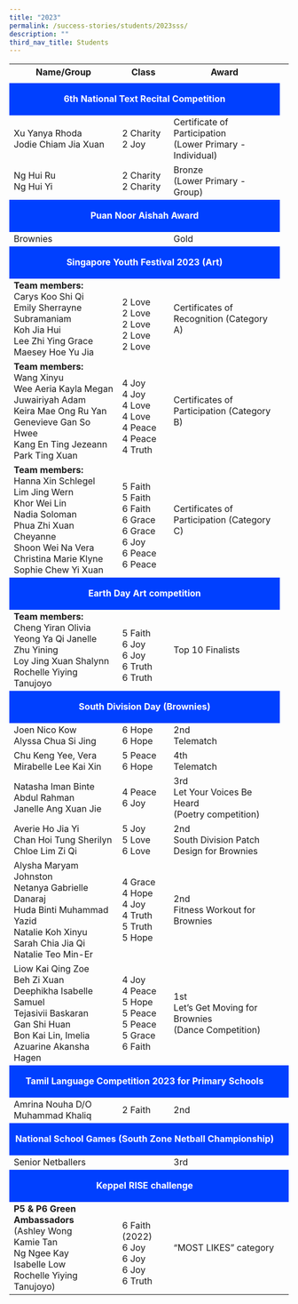```yaml
---
title: "2023"
permalink: /success-stories/students/2023sss/
description: ""
third_nav_title: Students
---
```

<table>
  <tbody>
		<tr>
    <th>Name/Group</th>
    <th>Class</th>
    <th>Award</th>
  </tr>
<tr>
<td></td>
<td></td>
<td></td>
</tr>
	
<tr style="text-align:center; background-color:#0040FF">
<td colspan="3"><strong><p style="color:white">6th National Text Recital Competition</p></strong></td>
</tr>
<tr>
<td>Xu Yanya Rhoda<br>Jodie Chiam Jia Xuan</td>
<td>2 Charity<br>2 Joy</td>
<td>Certificate of Participation<br>(Lower Primary - Individual)
</td></tr>
		<tr>
<td>Ng Hui Ru<br>Ng Hui Yi</td>
<td>2 Charity<br>2 Charity</td>
<td>Bronze<br>(Lower Primary - Group)
</td></tr>
<tr style="text-align:center; background-color:#0040FF">
<td colspan="3"><strong><p style="color:white">Puan Noor Aishah Award</p></strong></td>
</tr>
<tr>
<td>Brownies</td>
<td></td>
<td>Gold
</td>
</tr>
<tr>
</tr><tr style="text-align:center; background-color:#0040FF">
<td colspan="3"><strong><p style="color:white">Singapore Youth Festival 2023 (Art)</p></strong></td>
</tr>
<tr>
<td><strong>Team members:</strong><br>Carys Koo Shi Qi<br>
Emily Sherrayne Subramaniam<br>
Koh Jia Hui<br>
Lee Zhi Ying Grace<br>
Maesey Hoe Yu Jia</td>
<td><br>2 Love<br>2 Love<br>2 Love<br>2 Love<br>2 Love</td>
<td>Certificates of Recognition (Category A)
</td>
</tr>
<tr>
<td><strong>Team members:</strong><br>Wang Xinyu<br>
Wee Aeria Kayla Megan<br>
Juwairiyah Adam<br>
Keira Mae Ong Ru Yan<br>
Genevieve Gan So Hwee<br>
Kang En Ting Jezeann<br>
Park Ting Xuan</td>
<td><br>4 Joy<br>4 Joy<br>4 Love<br>4 Love<br>4 Peace<br>4 Peace<br>4 Truth</td>
<td>Certificates of Participation (Category B)</td>
</tr>

<tr>
<td><strong>Team members:</strong><br>Hanna Xin Schlegel<br>
Lim Jing Wern<br>
Khor Wei Lin<br>
Nadia Soloman<br>
Phua Zhi Xuan Cheyanne<br>
Shoon Wei Na Vera<br>
Christina Marie Klyne<br>
Sophie Chew Yi Xuan</td>
<td><br>5 Faith<br>5 Faith<br>6 Faith<br>6 Grace<br>6 Grace<br>6 Joy<br>6 Peace<br>6 Peace</td>
<td>Certificates of Participation (Category C)</td>
</tr>
		
		
<tr style="text-align:center; background-color:#0040FF">
		<td colspan="3"><strong><p style="color:white">Earth Day Art competition</p></strong></td>
</tr>
<tr>
<td><strong>Team members:</strong><br>Cheng Yiran Olivia<br>
Yeong Ya Qi Janelle<br>
Zhu Yining<br>
Loy Jing Xuan Shalynn<br>
Rochelle Yiying Tanujoyo<br></td>
<td><br>5 Faith<br>6 Joy<br>6 Joy<br>6 Truth<br>6 Truth</td>
<td>Top 10 Finalists
</td>
</tr>
<tr style="text-align:center; background-color:#0040FF">
		<td colspan="3"><strong><p style="color:white">South Division Day (Brownies)</p></strong></td>
</tr>
<tr>
<td>Joen Nico Kow<br>
Alyssa Chua Si Jing</td>
<td>6 Hope<br>6 Hope</td>
<td>2nd<br>
Telematch</td>
</tr>
<tr>
<td>Chu Keng Yee, Vera <br>
Mirabelle Lee Kai Xin 
</td>
<td>5 Peace<br>6 Hope</td>
<td>4th<br>
Telematch</td>
</tr>
<tr>
<td>Natasha Iman Binte Abdul Rahman<br>
Janelle Ang Xuan Jie</td>
<td>4 Peace<br>6 Joy</td>
<td>3rd<br>
Let Your Voices Be Heard<br>
(Poetry competition)</td>
</tr>
<tr>
<td>Averie Ho Jia Yi<br>
Chan Hoi Tung Sherilyn<br>
Chloe Lim Zi Qi<br></td>
<td>5 Joy<br>5 Love<br>6 Love</td>
<td>2nd<br>
South Division Patch Design for Brownies</td>
</tr>
<tr>
<td>Alysha Maryam Johnston<br>
Netanya Gabrielle Danaraj<br>
Huda Binti Muhammad Yazid<br>
Natalie Koh Xinyu<br>
Sarah Chia Jia Qi<br>
Natalie Teo Min-Er</td>
<td>4 Grace<br>4 Hope<br>4 Joy<br>4 Truth<br>5 Truth<br>5 Hope</td>
<td>2nd<br>
Fitness Workout for Brownies</td>
</tr>
<tr>
<td>Liow Kai Qing Zoe<br>
Beh Zi Xuan<br>
Deephikha Isabelle Samuel<br>
Tejasivii Baskaran<br>
Gan Shi Huan<br>
Bon Kai Lin, Imelia<br>
Azuarine Akansha Hagen</td>
			<td> 4 Joy<br>4 Peace<br>5 Hope<br>5 Peace<br>5 Peace<br>
			5 Grace<br>6 Faith</td>
			<td>1st<br>Let’s Get Moving for Brownies<br>
(Dance Competition)</td>
		</tr>
		<tr style="text-align:center; background-color:#0040FF"><td colspan="3"><strong><p style="color:white">Tamil Language Competition 2023 for Primary Schools</p></strong></td><td></td></tr>
		<tr>
			<td>Amrina Nouha D/O Muhammad Khaliq</td>
			<td>2 Faith</td>
			<td>2nd</td>
		</tr>
		<tr style="text-align:center; background-color:#0040FF"><td colspan="3"><strong><p style="color:white">National School Games (South Zone Netball Championship)</p></strong></td><td></td></tr>
		<tr>
    <td>Senior Netballers</td>
    <td></td>
    <td>3rd </td>
  </tr>
		<tr style="text-align:center; background-color:#0040FF"><td colspan="3"><strong><p style="color:white">Keppel RISE challenge</p></strong></td><td></td></tr>
  <tr>
		<td><strong>P5 &amp; P6 Green Ambassadors</strong><br>(Ashley Wong<br>
Kamie Tan<br>Ng Ngee Kay<br>Isabelle Low<br>
			Rochelle Yiying Tanujoyo)</td>
    <td><br>6 Faith (2022)<br>6 Joy<br>6 Joy<br>6 Joy<br>6 Truth</td>
    <td>“MOST LIKES” category</td>
  </tr>
</tbody></table>